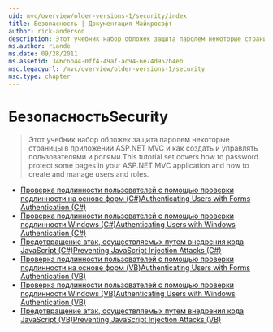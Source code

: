 ```yaml
---
uid: mvc/overview/older-versions-1/security/index
title: Безопасность | Документация Майкрософт
author: rick-anderson
description: Этот учебник набор обложек защита паролем некоторые страницы в приложении ASP.NET MVC и как создать и управлять пользователями и ролями.
ms.author: riande
ms.date: 09/28/2011
ms.assetid: 346c6b44-0ff4-49af-ac94-6e74d952b4eb
msc.legacyurl: /mvc/overview/older-versions-1/security
msc.type: chapter
---
```

<a name="security"></a><span data-ttu-id="839f6-103">Безопасность</span><span class="sxs-lookup"><span data-stu-id="839f6-103">Security</span></span>
====================
> <span data-ttu-id="839f6-104">Этот учебник набор обложек защита паролем некоторые страницы в приложении ASP.NET MVC и как создать и управлять пользователями и ролями.</span><span class="sxs-lookup"><span data-stu-id="839f6-104">This tutorial set covers how to password protect some pages in your ASP.NET MVC application and how to create and manage users and roles.</span></span>


- [<span data-ttu-id="839f6-105">Проверка подлинности пользователей с помощью проверки подлинности на основе форм (C#)</span><span class="sxs-lookup"><span data-stu-id="839f6-105">Authenticating Users with Forms Authentication (C#)</span></span>](authenticating-users-with-forms-authentication-cs.md)
- [<span data-ttu-id="839f6-106">Проверка подлинности пользователей с помощью проверки подлинности Windows (C#)</span><span class="sxs-lookup"><span data-stu-id="839f6-106">Authenticating Users with Windows Authentication (C#)</span></span>](authenticating-users-with-windows-authentication-cs.md)
- [<span data-ttu-id="839f6-107">Предотвращение атак, осуществляемых путем внедрения кода JavaScript (C#)</span><span class="sxs-lookup"><span data-stu-id="839f6-107">Preventing JavaScript Injection Attacks (C#)</span></span>](preventing-javascript-injection-attacks-cs.md)
- [<span data-ttu-id="839f6-108">Проверка подлинности пользователей с помощью проверки подлинности на основе форм (VB)</span><span class="sxs-lookup"><span data-stu-id="839f6-108">Authenticating Users with Forms Authentication (VB)</span></span>](authenticating-users-with-forms-authentication-vb.md)
- [<span data-ttu-id="839f6-109">Проверка подлинности пользователей с помощью проверки подлинности Windows (VB)</span><span class="sxs-lookup"><span data-stu-id="839f6-109">Authenticating Users with Windows Authentication (VB)</span></span>](authenticating-users-with-windows-authentication-vb.md)
- [<span data-ttu-id="839f6-110">Предотвращение атак, осуществляемых путем внедрения кода JavaScript (VB)</span><span class="sxs-lookup"><span data-stu-id="839f6-110">Preventing JavaScript Injection Attacks (VB)</span></span>](preventing-javascript-injection-attacks-vb.md)
